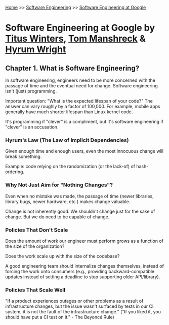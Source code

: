 [Home](../../README.md) >> [Software Engineering](../../README.md#software_engineering) >> [Software Engineering at Google](./README.md)

# Software Engineering at Google by [Titus Winters](https://www.linkedin.com/in/tituswinters/), [Tom Manshreck](https://www.linkedin.com/in/thomas-manshreck-0111a11/) & [Hyrum Wright](https://www.linkedin.com/in/hyrum-wright-0905427/)

## Chapter 1. What is Software Engineering?

In software engineering, engineers need to be more concerned with the passage of time and the eventual need for change. Software engineering isn't (just) programming.

Important question: "What is the expected lifespan of your code?" The answer can vary roughly by a factor of 100,000. For example, mobile apps generally have much shorter lifespan than Linux kernel code.

It's programming if "clever" is a compliment, but it's software engineering if "clever" is an accusation.

### Hyrum's Law (The Law of Implicit Dependencies)

Given enough time and enough users, even the most innocuous change will break something.

Example: code relying on the randomization (or the lack-of) of hash-ordering.

### Why Not Just Aim for "Nothing Changes"?

Even when no mistake was made, the passage of time (newer libraries, library bugs, newer hardware, etc.) makes change valuable.

Change is not inherently good. We shouldn't change just for the sake of change. But we do need to be capable of change.

### Policies That Don't Scale

Does the amount of work our engineer must perform grows as a function of the size of the organization?

Does the work scale up with the size of the codebase?

A good engineering team should internalize changes themselves, instead of forcing the work onto consumers (e.g., providing backward-compatible updates instead of setting a deadline to stop supporting older API/library).

### Policies That Scale Well

"If a product experiences outages or other problems as a result of infrastructure changes, but the issue wasn't surfaced by tests in our CI system, it is not the fault of the infrastructure change." ("If you liked it, you should have put a CI test on it." - The Beyoncé Rule)
